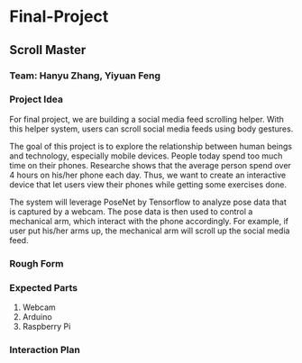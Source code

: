 # Final-Project



## Scroll Master

### Team: Hanyu Zhang, Yiyuan Feng

### Project Idea

For final project, we are building a social media feed scrolling helper. With this helper system, users can scroll social media feeds using body gestures.

The goal of this project is to explore the relationship between human beings and technology, especially mobile devices. People today spend too much time on their phones. Researche shows that the average person spend over 4 hours on his/her phone each day. Thus, we want to create an interactive device that let users view their phones while getting some exercises done.

The system will leverage PoseNet by Tensorflow to analyze pose data that is captured by a webcam. The pose data is then used to control a mechanical arm, which interact with the phone accordingly. For example, if user put his/her arms up, the mechanical arm will scroll up the social media feed.

### Rough Form


### Expected Parts
 1. Webcam
 2. Arduino 
 3. Raspberry Pi
 

### Interaction Plan
